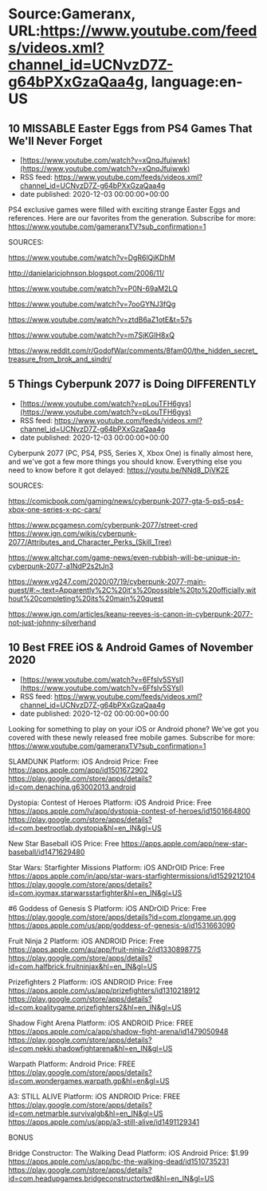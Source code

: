 # Source:Gameranx, URL:https://www.youtube.com/feeds/videos.xml?channel_id=UCNvzD7Z-g64bPXxGzaQaa4g, language:en-US

## 10 MISSABLE Easter Eggs from PS4 Games That We'll Never Forget
 - [https://www.youtube.com/watch?v=xQnqJfujwwk](https://www.youtube.com/watch?v=xQnqJfujwwk)
 - RSS feed: https://www.youtube.com/feeds/videos.xml?channel_id=UCNvzD7Z-g64bPXxGzaQaa4g
 - date published: 2020-12-03 00:00:00+00:00

PS4 exclusive games were filled with exciting strange Easter Eggs and references. Here are our favorites from the generation.
Subscribe for more: https://www.youtube.com/gameranxTV?sub_confirmation=1

SOURCES:

https://www.youtube.com/watch?v=DgR6lQjKDhM


http://danielaricjohnson.blogspot.com/2006/11/


https://www.youtube.com/watch?v=P0N-69aM2LQ


https://www.youtube.com/watch?v=7ooGYNJ3fQg


https://www.youtube.com/watch?v=ztdB6aZ1otE&t=57s


https://www.youtube.com/watch?v=m7SjKGIH8xQ


https://www.reddit.com/r/GodofWar/comments/8fam00/the_hidden_secret_treasure_from_brok_and_sindri/

## 5 Things Cyberpunk 2077 is Doing DIFFERENTLY
 - [https://www.youtube.com/watch?v=pLouTFH6gys](https://www.youtube.com/watch?v=pLouTFH6gys)
 - RSS feed: https://www.youtube.com/feeds/videos.xml?channel_id=UCNvzD7Z-g64bPXxGzaQaa4g
 - date published: 2020-12-03 00:00:00+00:00

Cyberpunk 2077 (PC, PS4, PS5, Series X, Xbox One) is finally almost here, and we've got a few more things you should know.
Everything else you need to know before it got delayed: https://youtu.be/NNd8_DjVK2E

SOURCES:

https://comicbook.com/gaming/news/cyberpunk-2077-gta-5-ps5-ps4-xbox-one-series-x-pc-cars/
 

https://www.pcgamesn.com/cyberpunk-2077/street-cred
https://www.ign.com/wikis/cyberpunk-2077/Attributes_and_Character_Perks_(Skill_Tree)

https://www.altchar.com/game-news/even-rubbish-will-be-unique-in-cyberpunk-2077-a1NdP2s2tJn3


https://www.vg247.com/2020/07/19/cyberpunk-2077-main-quest/#:~:text=Apparently%2C%20it's%20possible%20to%20officially,without%20completing%20its%20main%20quest

https://www.ign.com/articles/keanu-reeves-is-canon-in-cyberpunk-2077-not-just-johnny-silverhand

## 10 Best FREE iOS & Android Games of November 2020
 - [https://www.youtube.com/watch?v=6Ffslv5SYsI](https://www.youtube.com/watch?v=6Ffslv5SYsI)
 - RSS feed: https://www.youtube.com/feeds/videos.xml?channel_id=UCNvzD7Z-g64bPXxGzaQaa4g
 - date published: 2020-12-02 00:00:00+00:00

Looking for something to play on your iOS or Android phone? We've got you covered with these newly released free mobile games.
Subscribe for more: https://www.youtube.com/gameranxTV?sub_confirmation=1

SLAMDUNK
Platform: iOS Android
Price: Free
https://apps.apple.com/app/id1501672902
https://play.google.com/store/apps/details?id=com.denachina.g63002013.android

Dystopia: Contest of Heroes
Platform: iOS Android
Price: Free
https://apps.apple.com/lv/app/dystopia-contest-of-heroes/id1501664800
https://play.google.com/store/apps/details?id=com.beetrootlab.dystopia&hl=en_IN&gl=US

New Star Baseball 
iOS
Price: Free
https://apps.apple.com/app/new-star-baseball/id1471629480

Star Wars: Starfighter Missions
Platform: iOS ANDrOID
Price: Free
https://apps.apple.com/in/app/star-wars-starfightermissions/id1529212104
https://play.google.com/store/apps/details?id=com.joymax.starwarsstarfighter&hl=en_IN&gl=US

#6 Goddess of Genesis S
Platform: iOS ANDrOID
Price: Free
https://play.google.com/store/apps/details?id=com.zlongame.un.gog
https://apps.apple.com/us/app/goddess-of-genesis-s/id1531663090


Fruit Ninja 2
Platform: iOS ANDROID
Price: Free
https://apps.apple.com/au/app/fruit-ninja-2/id1330898775
https://play.google.com/store/apps/details?id=com.halfbrick.fruitninjax&hl=en_IN&gl=US


Prizefighters 2
Platform: iOS ANDROID
Price: Free
https://apps.apple.com/us/app/prizefighters/id1310218912
https://play.google.com/store/apps/details?id=com.koalitygame.prizefighters2&hl=en_IN&gl=US

Shadow Fight Arena
Platform: iOS ANDROID
Price: FREE
https://apps.apple.com/ca/app/shadow-fight-arena/id1479050948
https://play.google.com/store/apps/details?id=com.nekki.shadowfightarena&hl=en_IN&gl=US


Warpath
Platform: Android
Price: FREE
https://play.google.com/store/apps/details?id=com.wondergames.warpath.gp&hl=en&gl=US


A3: STILL ALIVE
Platform: iOS ANDROID
Price: FREE
https://play.google.com/store/apps/details?id=com.netmarble.survivalgb&hl=en_IN&gl=US
https://apps.apple.com/us/app/a3-still-alive/id1491129341



BONUS


Bridge Constructor: The Walking Dead
Platform: iOS Android
Price: $1.99
https://apps.apple.com/us/app/bc-the-walking-dead/id1510735231
https://play.google.com/store/apps/details?id=com.headupgames.bridgeconstructortwd&hl=en_IN&gl=US

